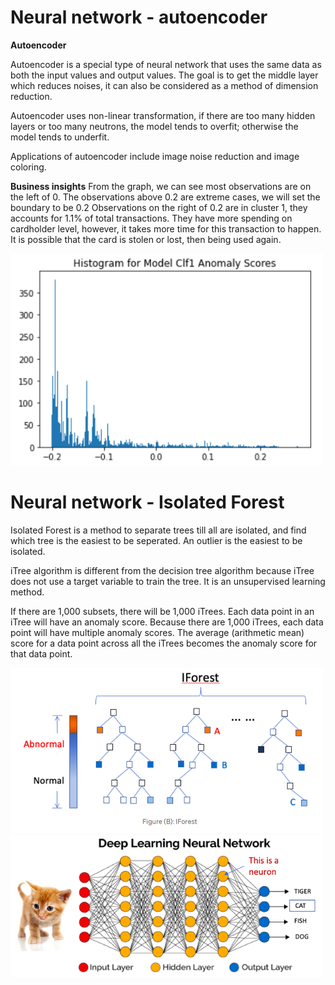 
# Neural network - autoencoder

**Autoencoder**

Autoencoder is a special type of neural network that uses the same data as both the input values and output values. The goal is to get the middle layer which reduces noises, it can also be considered as a method of dimension reduction. 

Autoencoder uses non-linear transformation, if there are too many hidden layers or too many neutrons, the model tends to overfit; otherwise the model tends to underfit.

Applications of autoencoder include image noise reduction and image coloring. 

**Business insights** 
From the graph, we can see most observations are on the left of 0. The observations above 0.2 are extreme cases, we will set the boundary to be 0.2 Observations on the right of 0.2 are in cluster 1, they accounts for 1.1% of total transactions. They have more spending on cardholder level, however, it takes more time for this transaction to happen. It is possible that the card is stolen or lost, then being used again. 

<img src="Clf1_Anomaly_Scores.png" alt="album cover" width="500"/>


# Neural network - Isolated Forest
Isolated Forest is a method to separate trees till all are isolated, and find which tree is the easiest to be seperated. An outlier is the easiest to be isolated. 

iTree algorithm is different from the decision tree algorithm because iTree does not use a target variable to train the tree. It is an unsupervised learning method.

If there are 1,000 subsets, there will be 1,000 iTrees. Each data point in an iTree will have an anomaly score. Because there are 1,000 iTrees, each data point will have multiple anomaly scores. The average (arithmetic mean) score for a data point across all the iTrees becomes the anomaly score for that data point.

<img src="iforest.png" alt="album cover" width="500"/>



<img src="img.png" alt="album cover" width="500"/>

